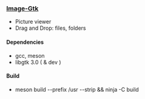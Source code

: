 ### [Image-Gtk](https://github.com/vl-nix/image-gtk)

* Picture viewer
* Drag and Drop: files, folders


#### Dependencies

* gcc, meson
* libgtk 3.0 ( & dev )


#### Build

* meson build --prefix /usr --strip && ninja -C build


